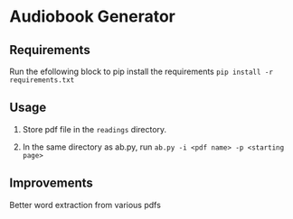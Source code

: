 # Audiobook Generator

## Requirements
Run the efollowing block to pip install the requirements
`pip install -r requirements.txt`

## Usage

1. Store pdf file in the `readings` directory.

2. In the same directory as ab.py, run `ab.py -i <pdf name> -p <starting page>`

## Improvements
Better word extraction from various pdfs

